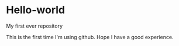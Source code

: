 # Hello-world
My first ever repository

This is the first time I'm using github. Hope I have a good experience.
